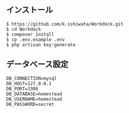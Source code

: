 ## インストール

    $ https://github.com/k-ishiwata/Workdock.git
    $ cd Workdock
    $ composer install
    $ cp .env.example .env
    $ php artisan key:generate

## データベース設定

    DB_CONNECTION=mysql
    DB_HOST=127.0.0.1
    DB_PORT=3306
    DB_DATABASE=homestead
    DB_USERNAME=homestead
    DB_PASSWORD=secret
